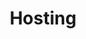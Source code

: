 ---
title: Hosting
slug: hosting
sections: Per iniziare, Configurazione dell’hosting, CMS, SSL, CloudDB, Ottimizza il tuo sito, Operazioni automatiche (CRON), Casi d'uso, FTP e SSH, Database, PHP, Diagnostica, Scrittura e autenticazione  
order: 02
---